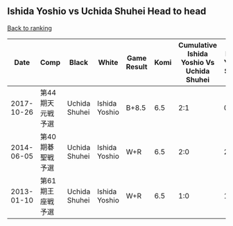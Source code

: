 ## Ishida Yoshio vs Uchida Shuhei Head to head

[Back to ranking](../../index.md)




| **Date** | **Comp** | **Black** | **White** | **Game Result** | **Komi** | **Cumulative Ishida Yoshio Vs Uchida Shuhei** | **Ishida Yoshio Streak** | **Uchida Shuhei Streak** | 
| --- | --- | --- | --- | --- | --- | --- | --- | --- |
| 2017-10-26 | 第44期天元戦予選 | Uchida Shuhei | Ishida Yoshio | B+8.5 | 6.5 | 2:1 | 0 | 1 | 
| 2014-06-05 | 第40期碁聖戦予選 | Uchida Shuhei | Ishida Yoshio | W+R | 6.5 | 2:0 | 2 | 0 | 
| 2013-01-10 | 第61期王座戦予選 | Uchida Shuhei | Ishida Yoshio | W+R | 6.5 | 1:0 | 1 | 0 |




